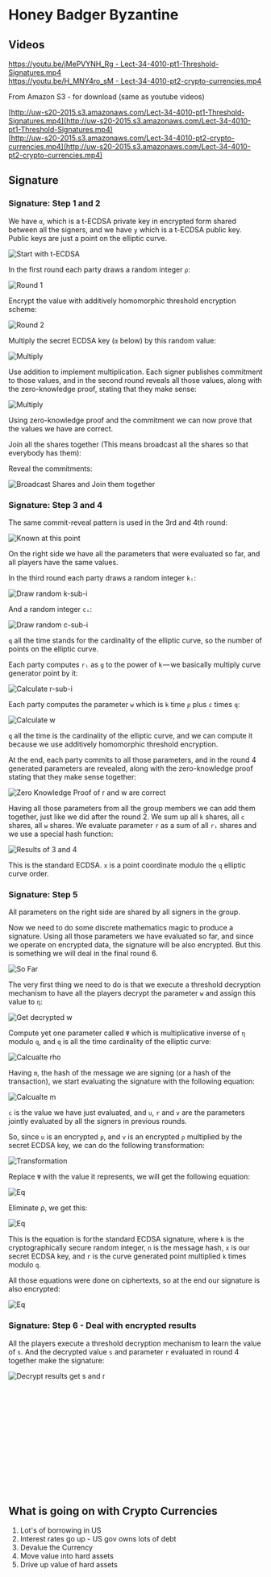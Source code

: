 # Honey Badger Byzantine

## Videos

[https://youtu.be/jMePVYNH_Rg - Lect-34-4010-pt1-Threshold-Signatures.mp4](https://youtu.be/jMePVYNH_Rg)<br>
[https://youtu.be/H_MNY4ro_sM - Lect-34-4010-pt2-crypto-currencies.mp4](https://youtu.be/H_MNY4ro_sM)<br>

From Amazon S3 - for download (same as youtube videos)

[http://uw-s20-2015.s3.amazonaws.com/Lect-34-4010-pt1-Threshold-Signatures.mp4](http://uw-s20-2015.s3.amazonaws.com/Lect-34-4010-pt1-Threshold-Signatures.mp4)<br>
[http://uw-s20-2015.s3.amazonaws.com/Lect-34-4010-pt2-crypto-currencies.mp4](http://uw-s20-2015.s3.amazonaws.com/Lect-34-4010-pt2-crypto-currencies.mp4)<br>

## Signature

### Signature: Step 1 and 2

We have `α`, which is a t-ECDSA private key in encrypted form shared between all the signers, and we have `y` which is
a t-ECDSA public key. Public keys are just a point on the elliptic curve.

![Start with t-ECDSA](./si00.png)

In the first round each party draws a random integer `ρ`:

![Round 1](./si02.png)

Encrypt the value with additively homomorphic threshold encryption scheme:

![Round 2](./si03.png)

Multiply the secret ECDSA key (`α` below) by this random value:

![Multiply](./si04.png)

Use addition to implement multiplication. Each signer publishes commitment to those values, and in the second round
reveals all those values, along with the zero-knowledge proof, stating that they make sense:

![Multiply](./si05.png)

Using zero-knowledge proof and the commitment we can now prove that the values we have are correct.


Join all the shares together (This means broadcast all the shares so that everybody has them):

Reveal the commitments:

![Broadcast Shares and Join them together](./si06.png)


### Signature: Step 3 and 4

The same commit-reveal pattern is used in the 3rd and 4th round:

![Known at this point](./si07.png)

On the right side we have all the parameters that were evaluated so far, and all players have the same values.

In the third round each party draws a random integer `kᵢ`:

![Draw random k-sub-i](./si08.png)

And a random integer `cᵢ`:

![Draw random c-sub-i](./si09.png)

`q` all the time stands for the cardinality of the elliptic curve, so the number of points on the elliptic curve.

Each party computes `rᵢ` as `g` to the power of `k` — we basically multiply curve generator point by it:

![Calculate r-sub-i](./si10.png)

Each party computes the parameter `w` which is `k` time `ρ` plus `c` times `q`:

![Calculate w](./si11.png)

`q` all the time is the cardinality of the elliptic curve, and we can compute it because we use additively homomorphic
threshold encryption.

At the end, each party commits to all those parameters, and in the round 4 generated parameters are revealed, along with
the zero-knowledge proof stating that they make sense together:


![Zero Knowledge Proof of r and w are correct](./si11a.png)


Having all those parameters from all the group members we can add them together, just like we did after the round 2. We
sum up all `k` shares, all `c` shares, all `w` shares.  We evaluate parameter `r` as a sum of all `rᵢ` shares and
we use a special hash function:

![Results of 3 and 4](./si12.png)

This is the standard ECDSA.  `x` is a point coordinate modulo the `q` elliptic curve order.

### Signature: Step 5

All parameters on the right side are shared by all signers in the group. 

Now we need to do some discrete mathematics magic to produce a signature.
Using all those parameters we have evaluated so far, and since we operate on encrypted data, the signature will be also
encrypted.  But this is something we will deal in the final round 6.

![So Far](./si15.png)

The very first thing we need to do is that we execute a threshold decryption mechanism to have all the players decrypt
the parameter `w` and assign this value to `η`:

![Get decrypted w](./si16.png)

Compute yet one parameter called `Ψ` which is multiplicative inverse of `η` modulo `q`, and `q` is all the time
cardinality of the elliptic curve:

![Calcualte rho](./si17.png)

Having `m`, the hash of the message we are signing (or a hash of the transaction), we start evaluating the signature
with the following equation:

![Calcualte m](./si18.png)

`c` is the value we have just evaluated, and `u`, `r` and `v` are the parameters jointly evaluated by all the signers in
previous rounds.

So, since `u` is an encrypted `ρ`, and `v` is an encrypted `ρ` multiplied by the secret ECDSA key, we can do the
following transformation:

![Transformation](./si19.png)

Replace `Ψ` with the value it represents, we will get the following equation:

![Eq](./si20.png)

Eliminate ρ, we get this:

![Eq](./si21.png)

This is the equation is for the standard ECDSA signature, where `k` is the cryptographically secure random integer,
`n` is the message hash, `x` is our secret ECDSA key, and `r` is the curve generated point multiplied `k` times modulo
`q`. 

All those equations were done on ciphertexts, so at the end our signature is also encrypted:

![Eq](./si22.png)

### Signature: Step 6 - Deal with encrypted results

All the players execute a threshold decryption mechanism to learn the value of `s`. And the decrypted value `s` and
parameter `r` evaluated in round 4 together make the signature:

![Decrypt results get s and r](./si30.png)

<br>
<br>
<br>
<br>
<br>
<br>
<br>
<br>
<br>
<br>
<br>
<br>





## What is going on with Crypto Currencies

1. Lot's of borrowing in US
2. Interest rates go up - US gov owns lots of debt
3. Devalue the Currency
4. Move value into hard assets
5. Drive up value of hard assets


<br>
<br>
<br>
<br>
<br>
<br>
<br>
<br>
<br>
<br>
